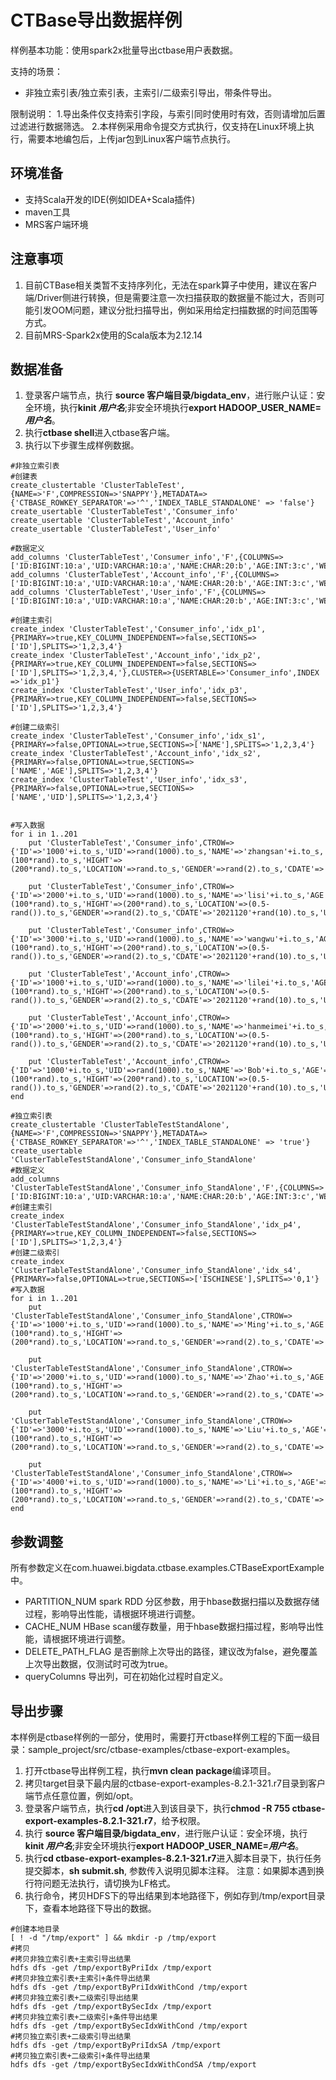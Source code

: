 # CTBase导出数据样例

样例基本功能：使用spark2x批量导出ctbase用户表数据。

支持的场景：

* 非独立索引表/独立索引表，主索引/二级索引导出，带条件导出。

限制说明：
1.导出条件仅支持索引字段，与索引同时使用时有效，否则请增加后置过滤进行数据筛选。
2.本样例采用命令提交方式执行，仅支持在Linux环境上执行，需要本地编包后，上传jar包到Linux客户端节点执行。

## 环境准备

* 支持Scala开发的IDE(例如IDEA+Scala插件)
* maven工具
* MRS客户端环境

## 注意事项

1. 目前CTBase相关类暂不支持序列化，无法在spark算子中使用，建议在客户端/Driver侧进行转换，但是需要注意一次扫描获取的数据量不能过大，否则可能引发OOM问题，建议分批扫描导出，例如采用给定扫描数据的时间范围等方式。
2. 目前MRS-Spark2x使用的Scala版本为2.12.14

## 数据准备

1. 登录客户端节点，执行 **source 客户端目录/bigdata_env**，进行账户认证：安全环境，执行**kinit *用户名***;非安全环境执行**export HADOOP_USER_NAME=*用户名***。
2. 执行**ctbase shell**进入ctbase客户端。
3. 执行以下步骤生成样例数据。

```
#非独立索引表
#创建表
create_clustertable 'ClusterTableTest',{NAME=>'F',COMPRESSION=>'SNAPPY'},METADATA=>{'CTBASE_ROWKEY_SEPARATOR'=>'^','INDEX_TABLE_STANDALONE' => 'false'}
create_usertable 'ClusterTableTest','Consumer_info'
create_usertable 'ClusterTableTest','Account_info'
create_usertable 'ClusterTableTest','User_info'

#数据定义
add_columns 'ClusterTableTest','Consumer_info','F',{COLUMNS=>['ID:BIGINT:10:a','UID:VARCHAR:10:a','NAME:CHAR:20:b','AGE:INT:3:c','WEIGHT:FLOAT:10:d','HIGHT:DOUBLE:20:d','LOCATION:DECIMAL:30:d','GENDER:BOOL:1:e','CDATE:VARCHAR:10:f','UDATE:CHAR:20:f']}
add_columns 'ClusterTableTest','Account_info','F',{COLUMNS=>['ID:BIGINT:10:a','UID:VARCHAR:10:a','NAME:CHAR:20:b','AGE:INT:3:c','WEIGHT:FLOAT:10:d','HIGHT:DOUBLE:20:d','LOCATION:DECIMAL:30:d','GENDER:BOOL:1:e','CDATE:VARCHAR:10:f','UDATE:CHAR:20:f']}
add_columns 'ClusterTableTest','User_info','F',{COLUMNS=>['ID:BIGINT:10:a','UID:VARCHAR:10:a','NAME:CHAR:20:b','AGE:INT:3:c','WEIGHT:FLOAT:10:d','HIGHT:DOUBLE:20:d','LOCATION:DECIMAL:30:d','GENDER:BOOL:1:e','CDATE:VARCHAR:10:f','UDATE:CHAR:20:f']}

#创建主索引
create_index 'ClusterTableTest','Consumer_info','idx_p1',{PRIMARY=>true,KEY_COLUMN_INDEPENDENT=>false,SECTIONS=>['ID'],SPLITS=>'1,2,3,4'}
create_index 'ClusterTableTest','Account_info','idx_p2',{PRIMARY=>true,KEY_COLUMN_INDEPENDENT=>false,SECTIONS=>['ID'],SPLITS=>'1,2,3,4,'},CLUSTER=>{USERTABLE=>'Consumer_info',INDEX =>'idx_p1'}
create_index 'ClusterTableTest','User_info','idx_p3',{PRIMARY=>true,KEY_COLUMN_INDEPENDENT=>false,SECTIONS=>['ID'],SPLITS=>'1,2,3,4'}

#创建二级索引
create_index 'ClusterTableTest','Consumer_info','idx_s1',{PRIMARY=>false,OPTIONAL=>true,SECTIONS=>['NAME'],SPLITS=>'1,2,3,4'}
create_index 'ClusterTableTest','Account_info','idx_s2',{PRIMARY=>false,OPTIONAL=>true,SECTIONS=>['NAME','AGE'],SPLITS=>'1,2,3,4'}
create_index 'ClusterTableTest','User_info','idx_s3',{PRIMARY=>false,OPTIONAL=>true,SECTIONS=>['NAME','UID'],SPLITS=>'1,2,3,4'}


#写入数据
for i in 1..201
    put 'ClusterTableTest','Consumer_info',CTROW=>{'ID'=>'1000'+i.to_s,'UID'=>rand(1000).to_s,'NAME'=>'zhangsan'+i.to_s,'AGE'=>rand(150).to_s,'WEIGHT'=>(100*rand).to_s,'HIGHT'=>(200*rand).to_s,'LOCATION'=>rand.to_s,'GENDER'=>rand(2).to_s,'CDATE'=>'2021120'+rand(10).to_s,'UDATE'=>'2021121'+rand(10).to_s}

    put 'ClusterTableTest','Consumer_info',CTROW=>{'ID'=>'2000'+i.to_s,'UID'=>rand(1000).to_s,'NAME'=>'lisi'+i.to_s,'AGE'=>rand(150).to_s,'WEIGHT'=>(100*rand).to_s,'HIGHT'=>(200*rand).to_s,'LOCATION'=>(0.5-rand()).to_s,'GENDER'=>rand(2).to_s,'CDATE'=>'2021120'+rand(10).to_s,'UDATE'=>'2021121'+rand(10).to_s}

    put 'ClusterTableTest','Consumer_info',CTROW=>{'ID'=>'3000'+i.to_s,'UID'=>rand(1000).to_s,'NAME'=>'wangwu'+i.to_s,'AGE'=>rand(150).to_s,'WEIGHT'=>(100*rand).to_s,'HIGHT'=>(200*rand).to_s,'LOCATION'=>(0.5-rand()).to_s,'GENDER'=>rand(2).to_s,'CDATE'=>'2021120'+rand(10).to_s,'UDATE'=>'2021121'+rand(10).to_s}

    put 'ClusterTableTest','Account_info',CTROW=>{'ID'=>'1000'+i.to_s,'UID'=>rand(1000).to_s,'NAME'=>'lilei'+i.to_s,'AGE'=>rand(150).to_s,'WEIGHT'=>(100*rand).to_s,'HIGHT'=>(200*rand).to_s,'LOCATION'=>(0.5-rand()).to_s,'GENDER'=>rand(2).to_s,'CDATE'=>'2021120'+rand(10).to_s,'UDATE'=>'2021121'+rand(10).to_s}

    put 'ClusterTableTest','Account_info',CTROW=>{'ID'=>'2000'+i.to_s,'UID'=>rand(1000).to_s,'NAME'=>'hanmeimei'+i.to_s,'AGE'=>rand(150).to_s,'WEIGHT'=>(100*rand).to_s,'HIGHT'=>(200*rand).to_s,'LOCATION'=>(0.5-rand()).to_s,'GENDER'=>rand(2).to_s,'CDATE'=>'2021120'+rand(10).to_s,'UDATE'=>'2021121'+rand(10).to_s}

    put 'ClusterTableTest','Account_info',CTROW=>{'ID'=>'1000'+i.to_s,'UID'=>rand(1000).to_s,'NAME'=>'Bob'+i.to_s,'AGE'=>rand(150).to_s,'WEIGHT'=>(100*rand).to_s,'HIGHT'=>(200*rand).to_s,'LOCATION'=>(0.5-rand()).to_s,'GENDER'=>rand(2).to_s,'CDATE'=>'2021120'+rand(10).to_s,'UDATE'=>'2021121'+rand(10).to_s}
end

#独立索引表
create_clustertable 'ClusterTableTestStandAlone',{NAME=>'F',COMPRESSION=>'SNAPPY'},METADATA=>{'CTBASE_ROWKEY_SEPARATOR'=>'^','INDEX_TABLE_STANDALONE' => 'true'}
create_usertable 'ClusterTableTestStandAlone','Consumer_info_StandAlone'
#数据定义
add_columns 'ClusterTableTestStandAlone','Consumer_info_StandAlone','F',{COLUMNS=>['ID:BIGINT:10:a','UID:VARCHAR:10:a','NAME:CHAR:20:b','AGE:INT:3:c','WEIGHT:FLOAT:10:d','HIGHT:DOUBLE:20:d','LOCATION:DECIMAL:30:d','GENDER:BOOL:1:e','CDATE:VARCHAR:10:f','UDATE:CHAR:20:f','ISCHINESE:BOOL:1:g']}
#创建主索引
create_index 'ClusterTableTestStandAlone','Consumer_info_StandAlone','idx_p4',{PRIMARY=>true,KEY_COLUMN_INDEPENDENT=>false,SECTIONS=>['ID'],SPLITS=>'1,2,3,4'}
#创建二级索引
create_index 'ClusterTableTestStandAlone','Consumer_info_StandAlone','idx_s4',{PRIMARY=>false,OPTIONAL=>true,SECTIONS=>['ISCHINESE'],SPLITS=>'0,1'}
#写入数据
for i in 1..201
    put 'ClusterTableTestStandAlone','Consumer_info_StandAlone',CTROW=>{'ID'=>'1000'+i.to_s,'UID'=>rand(1000).to_s,'NAME'=>'Ming'+i.to_s,'AGE'=>rand(150).to_s,'WEIGHT'=>(100*rand).to_s,'HIGHT'=>(200*rand).to_s,'LOCATION'=>rand.to_s,'GENDER'=>rand(2).to_s,'CDATE'=>'2021120'+rand(10).to_s,'UDATE'=>'2021121'+rand(10).to_s,'ISCHINESE'=>rand(2).to_s}
  
    put 'ClusterTableTestStandAlone','Consumer_info_StandAlone',CTROW=>{'ID'=>'2000'+i.to_s,'UID'=>rand(1000).to_s,'NAME'=>'Zhao'+i.to_s,'AGE'=>rand(150).to_s,'WEIGHT'=>(100*rand).to_s,'HIGHT'=>(200*rand).to_s,'LOCATION'=>rand.to_s,'GENDER'=>rand(2).to_s,'CDATE'=>'2021120'+rand(10).to_s,'UDATE'=>'2021121'+rand(10).to_s,'ISCHINESE'=>rand(2).to_s}

    put 'ClusterTableTestStandAlone','Consumer_info_StandAlone',CTROW=>{'ID'=>'3000'+i.to_s,'UID'=>rand(1000).to_s,'NAME'=>'Liu'+i.to_s,'AGE'=>rand(150).to_s,'WEIGHT'=>(100*rand).to_s,'HIGHT'=>(200*rand).to_s,'LOCATION'=>rand.to_s,'GENDER'=>rand(2).to_s,'CDATE'=>'2021120'+rand(10).to_s,'UDATE'=>'2021121'+rand(10).to_s,'ISCHINESE'=>rand(2).to_s}

    put 'ClusterTableTestStandAlone','Consumer_info_StandAlone',CTROW=>{'ID'=>'4000'+i.to_s,'UID'=>rand(1000).to_s,'NAME'=>'Li'+i.to_s,'AGE'=>rand(150).to_s,'WEIGHT'=>(100*rand).to_s,'HIGHT'=>(200*rand).to_s,'LOCATION'=>rand.to_s,'GENDER'=>rand(2).to_s,'CDATE'=>'2021120'+rand(10).to_s,'UDATE'=>'2021121'+rand(10).to_s,'ISCHINESE'=>rand(2).to_s}
end
```

## 参数调整

所有参数定义在com.huawei.bigdata.ctbase.examples.CTBaseExportExample中。

* PARTITION_NUM
  spark RDD 分区参数，用于hbase数据扫描以及数据存储过程，影响导出性能，请根据环境进行调整。
* CACHE_NUM
  HBase scan缓存数量，用于hbase数据扫描过程，影响导出性能，请根据环境进行调整。
* DELETE_PATH_FLAG
  是否删除上次导出的路径，建议改为false，避免覆盖上次导出数据，仅测试时可改为true。
* queryColumns
  导出列，可在初始化过程时自定义。

## 导出步骤

本样例是ctbase样例的一部分，使用时，需要打开ctbase样例工程的下面一级目录：sample_project/src/ctbase-examples/ctbase-export-examples。

1. 打开ctbase导出样例工程，执行**mvn clean package**编译项目。
2. 拷贝target目录下最内层的ctbase-export-examples-8.2.1-321.r7目录到客户端节点任意位置，例如/opt。
3. 登录客户端节点，执行**cd /opt**进入到该目录下，执行**chmod -R 755 ctbase-export-examples-8.2.1-321.r7**，给予权限。
4. 执行 **source 客户端目录/bigdata_env**，进行账户认证：安全环境，执行**kinit *用户名***;非安全环境执行**export HADOOP_USER_NAME=*用户名***。
5. 执行**cd ctbase-export-examples-8.2.1-321.r7**进入脚本目录下，执行任务提交脚本，**sh submit.sh**, 参数传入说明见脚本注释。
   注意：如果脚本遇到换行符问题无法执行，请切换为LF格式。
6. 执行命令，拷贝HDFS下的导出结果到本地路径下，例如存到/tmp/export目录下，查看本地路径下导出的数据。

```
#创建本地目录
[ ! -d "/tmp/export" ] && mkdir -p /tmp/export
#拷贝
#拷贝非独立索引表+主索引导出结果
hdfs dfs -get /tmp/exportByPriIdx /tmp/export
#拷贝非独立索引表+主索引+条件导出结果
hdfs dfs -get /tmp/exportByPriIdxWithCond /tmp/export
#拷贝非独立索引表+二级索引导出结果
hdfs dfs -get /tmp/exportBySecIdx /tmp/export
#拷贝非独立索引表+二级索引+条件导出结果
hdfs dfs -get /tmp/exportBySecIdxWithCond /tmp/export
#拷贝独立索引表+二级索引导出结果
hdfs dfs -get /tmp/exportByPriIdxSA /tmp/export
#拷贝独立索引表+二级索引+条件导出结果
hdfs dfs -get /tmp/exportBySecIdxWithCondSA /tmp/export
```


